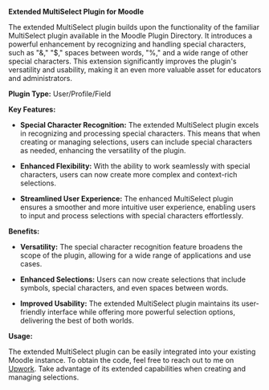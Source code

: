 **Extended MultiSelect Plugin for Moodle**

The extended MultiSelect plugin builds upon the functionality of the familiar MultiSelect plugin available in the Moodle Plugin Directory. It introduces a powerful enhancement by recognizing and handling special characters, such as "&," "$," spaces between words, "%," and a wide range of other special characters. This extension significantly improves the plugin's versatility and usability, making it an even more valuable asset for educators and administrators.

**Plugin Type:**
User/Profile/Field

**Key Features:**

- **Special Character Recognition:** The extended MultiSelect plugin excels in recognizing and processing special characters. This means that when creating or managing selections, users can include special characters as needed, enhancing the versatility of the plugin.

- **Enhanced Flexibility:** With the ability to work seamlessly with special characters, users can now create more complex and context-rich selections.

- **Streamlined User Experience:** The enhanced MultiSelect plugin ensures a smoother and more intuitive user experience, enabling users to input and process selections with special characters effortlessly.

**Benefits:**

- **Versatility:** The special character recognition feature broadens the scope of the plugin, allowing for a wide range of applications and use cases.

- **Enhanced Selections:** Users can now create selections that include symbols, special characters, and even spaces between words.

- **Improved Usability:** The extended MultiSelect plugin maintains its user-friendly interface while offering more powerful selection options, delivering the best of both worlds.

**Usage:**

The extended MultiSelect plugin can be easily integrated into your existing Moodle instance. To obtain the code, feel free to reach out to me on [Upwork](https://www.upwork.com/freelancers/~0188ff047bab91ab3c). Take advantage of its extended capabilities when creating and managing selections.

